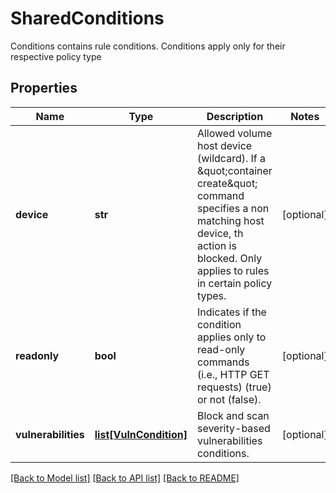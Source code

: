 # SharedConditions

Conditions contains rule conditions. Conditions apply only for their respective policy type

## Properties
Name | Type | Description | Notes
------------ | ------------- | ------------- | -------------
**device** | **str** | Allowed volume host device (wildcard). If a \&quot;container create\&quot; command specifies a non matching host device, th action is blocked. Only applies to rules in certain policy types.  | [optional] 
**readonly** | **bool** | Indicates if the condition applies only to read-only commands (i.e., HTTP GET requests) (true) or not (false).  | [optional] 
**vulnerabilities** | [**list[VulnCondition]**](VulnCondition.md) | Block and scan severity-based vulnerabilities conditions.  | [optional] 

[[Back to Model list]](../README.md#documentation-for-models) [[Back to API list]](../README.md#documentation-for-api-endpoints) [[Back to README]](../README.md)


